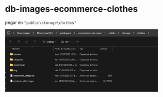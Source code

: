 # db-images-ecommerce-clothes

pegar en `"public\storage\clothes"`

![screenshot-1](/screenshot.png)
